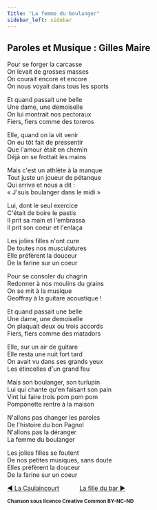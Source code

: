 ```yaml
---
Title: "La femme du boulanger"
sidebar_left: sidebar
---
```


##  Paroles et Musique : Gilles Maire
Pour se forger la carcasse  
On levait de grosses masses  
On courait encore et encore  
On nous voyait dans tous les sports  
  
Et quand passait une belle  
Une dame, une demoiselle  
On lui montrait nos pectoraux  
Fiers, fiers comme des toreros  
  
Elle, quand on la vit venir  
On eu tôt fait de pressentir  
Que l'amour était en chemin  
Déjà on se frottait les mains  
  
Mais c'est un athlète à la manque  
Tout juste un joueur de pétanque  
Qui arriva et nous a dit :  
« J'suis boulanger dans le midi »  
  
Lui, dont le seul exercice  
C'était de boire le pastis  
Il prit sa main et l'embrassa  
Il prit son coeur et l'enlaça  
  
Les jolies filles n'ont cure  
De toutes nos musculatures  
Elle préfèrent la douceur  
De la farine sur un coeur  
  
Pour se consoler du chagrin  
Redonner à nos moulins du grains  
On se mit à la musique  
Geoffray à la guitare acoustique !  
  
Et quand passait une belle  
Une dame, une demoiselle  
On plaquait deux ou trois accords  
Fiers, fiers comme des matadors  
  
Elle, sur un air de guitare  
Elle resta une nuit fort tard  
On avait vu dans ses grands yeux  
Les étincelles d'un grand feu  
  
Mais son boulanger, son turlupin  
Lui qui chante qu'en faisant son pain  
Vint lui faire trois pom pom pom  
Pomponette rentre à la maison  
  
N'allons pas changer les paroles  
De l'histoire du bon Pagnol  
N'allons pas la déranger  
La femme du boulanger  
  
Les jolies filles se foutent  
De nos petites musiques, sans doute  
Elles préfèrent la douceur  
De la farine sur un coeur  


[ ◀ La Caulaincourt](../la_caulaincourt) ​ ​ ​ ​ ​ ​ ​ ​ ​ ​ ​ ​[La fille du bar ▶](../la_fille_du_bar)


<b><sub>Chanson sous licence Creative Common BY-NC-ND</sub></b>

